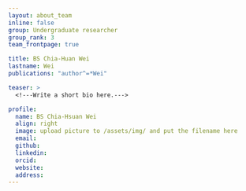 ```yaml
---
layout: about_team
inline: false
group: Undergraduate researcher
group_rank: 3
team_frontpage: true

title: BS Chia-Huan Wei
lastname: Wei
publications: "author^=*Wei"

teaser: >
  <!---Write a short bio here.--->

profile:
  name: BS Chia-Hsuan Wei
  align: right
  image: upload picture to /assets/img/ and put the filename here
  email:
  github:
  linkedin:
  orcid:
  website:
  address:
---
```


<!---Write a full bio here.--->
